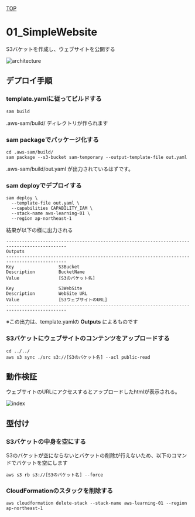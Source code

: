 [TOP](../README.md)

# 01_SimpleWebsite

S3バケットを作成し、ウェブサイトを公開する

![architecture](https://user-images.githubusercontent.com/43918772/78848948-24b37580-7a4e-11ea-94b5-b4695f092c18.png)

## デプロイ手順

### template.yamlに従ってビルドする
```
sam build
```

.aws-sam/build/ ディレクトリが作られます

### sam packageでパッケージ化する
```
cd .aws-sam/build/
sam package --s3-bucket sam-temporary --output-template-file out.yaml
```

.aws-sam/build/out.yaml が出力されているはずです。

### sam deployでデプロイする
```
sam deploy \
  --template-file out.yaml \
  --capabilities CAPABILITY_IAM \
  --stack-name aws-learning-01 \
  --region ap-northeast-1
```

結果が以下の様に出力される
```
---------------------------------------------------------------------------------------------   
Outputs
---------------------------------------------------------------------------------------------   
Key                 S3Bucket
Description         BucketName
Value               [S3のバケット名]

Key                 S3WebSite
Description         WebSite URL
Value               [S3ウェブサイトのURL]                                     
--------------------------------------------------------------------------------------------- 
```
※この出力は、template.yamlの **Outputs** によるものです

### S3バケットにウェブサイトのコンテンツをアップロードする
```
cd ../../
aws s3 sync ./src s3://[S3のバケット名] --acl public-read
```

## 動作検証

ウェブサイトのURLにアクセスするとアップロードしたhtmlが表示される。

![index](https://user-images.githubusercontent.com/43918772/78847914-292a5f00-7a4b-11ea-9fac-9bc227e70e0c.png)

## 型付け

### S3バケットの中身を空にする

S3のバケットが空にならないとバケットの削除が行えないため、以下のコマンドでバケットを空にします

```
aws s3 rb s3://[S3のバケット名] --force
```

### CloudFormationのスタックを削除する
```
aws cloudformation delete-stack --stack-name aws-learning-01 --region ap-northeast-1
```